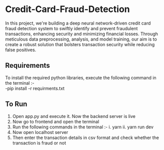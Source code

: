 # Credit-Card-Fraud-Detection
In this project, we're building a deep neural network-driven credit card fraud detection system to swiftly identify and prevent fraudulent transactions, enhancing security and minimizing financial losses. Through meticulous data preprocessing, analysis, and model training, our aim is to create a robust solution that bolsters transaction security while reducing false positives.

## Requirements

To install the required python libraries, execute the following command in the terminal :-  
-pip install -r requirments.txt

## To Run

1. Open app.py and execute it. Now the backend server is live
2. Now go to frontend and open the terminal
3. Run the following commands in the terminal :-
   i. yarn
   ii. yarn run dev
4. Now open localhost server
5. Then enter the transaction details in csv format and check whether the transaction is fraud or not
